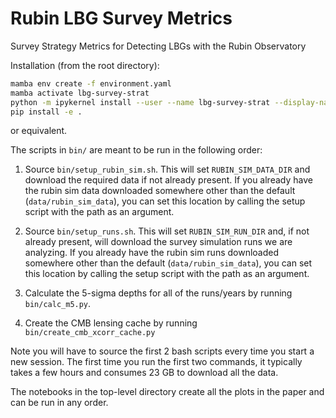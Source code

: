 # Rubin LBG Survey Metrics

Survey Strategy Metrics for Detecting LBGs with the Rubin Observatory

Installation (from the root directory):

```bash
mamba env create -f environment.yaml
mamba activate lbg-survey-strat
python -m ipykernel install --user --name lbg-survey-strat --display-name "LBG Survey Strat"
pip install -e .
```

or equivalent.

The scripts in `bin/` are meant to be run in the following order:

1. Source `bin/setup_rubin_sim.sh`. This will set `RUBIN_SIM_DATA_DIR` and download the required data if not already present. If you already have the rubin sim data downloaded somewhere other than the default (`data/rubin_sim_data`), you can set this location by calling the setup script with the path as an argument.

2. Source `bin/setup_runs.sh`. This will set `RUBIN_SIM_RUN_DIR` and, if not already present, will download the survey simulation runs we are analyzing. If you already have the rubin sim runs downloaded somewhere other than the default (`data/rubin_sim_data`), you can set this location by calling the setup script with the path as an argument.

3. Calculate the 5-sigma depths for all of the runs/years by running `bin/calc_m5.py`.

4. Create the CMB lensing cache by running `bin/create_cmb_xcorr_cache.py`

Note you will have to source the first 2 bash scripts every time you start a new session.
The first time you run the first two commands, it typically takes a few hours and consumes 23 GB to download all the data.

The notebooks in the top-level directory create all the plots in the paper and can be run in any order.